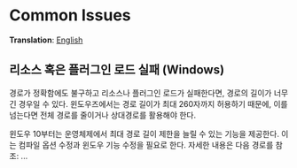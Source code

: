 # Common Issues
**Translation**: [English](../common_issues.md)

## 리소스 혹은 플러그인 로드 실패 (Windows)
경로가 정확함에도 불구하고 리소스나 플러그인 로드가 실패한다면, 경로의 길이가 너무 긴 경우일 수 있다.
윈도우즈에서는 경로 길이가 최대 260자까지 허용하기 때문에, 이를 넘는다면 전체 경로를 줄이거나 상대경로를 활용해야 한다.

윈도우 10부터는 운영체제에서 최대 경로 길이 제한을 늘릴 수 있는 기능을 제공한다. 이는 컴파일 옵션 수정과
윈도우 기능 수정을 필요로 한다. 자세한 내용은 다음 경로를 참조: ...
